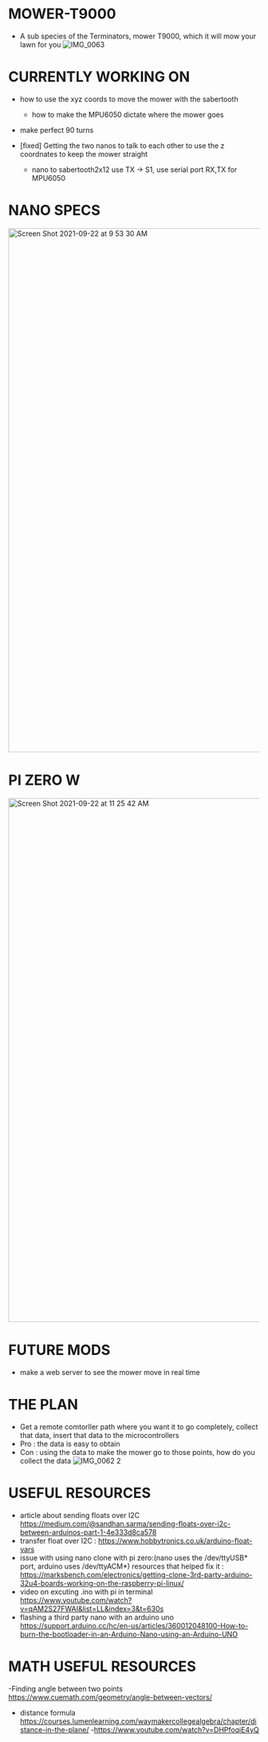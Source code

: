 # MOWER-T9000
- A sub species of the Terminators, mower T9000, which it will mow your lawn for you 
![IMG_0063](https://user-images.githubusercontent.com/62858192/121279307-5c13f100-c8a2-11eb-8542-155bada366b2.jpg)


# CURRENTLY WORKING ON 
- how to use the xyz coords to move the mower with the sabertooth
    - how to make the MPU6050 dictate where the mower goes 
- make perfect 90 turns 

- [fixed] Getting the two nanos to talk to each other to use the z coordnates to keep the mower straight 
    - nano to sabertooth2x12 use TX -> S1, use serial port RX,TX for MPU6050


# NANO SPECS
<img width="1048" alt="Screen Shot 2021-09-22 at 9 53 30 AM" src="https://user-images.githubusercontent.com/62858192/134356908-e499c175-b857-4cd0-894d-752f731a3bea.png">

# PI ZERO W 
<img width="1048" alt="Screen Shot 2021-09-22 at 11 25 42 AM" src="https://user-images.githubusercontent.com/62858192/134373422-f079a43e-e8b1-4f33-836a-55936f085257.png">


# FUTURE MODS
- make a web server to see the mower move in real time

# THE PLAN 
- Get a remote comtorller path where you want it to go completely, collect that data, insert that data to the microcontrollers
- Pro : the data is easy to obtain
- Con : using the data to make the mower go to those points, how do you collect the data 
![IMG_0062 2](https://user-images.githubusercontent.com/62858192/120876274-d4ff0a00-c57d-11eb-8e36-67dbd5e5b1c8.jpg)

# USEFUL RESOURCES
- article about sending floats over I2C https://medium.com/@sandhan.sarma/sending-floats-over-i2c-between-arduinos-part-1-4e333d8ca578
- transfer float over I2C : https://www.hobbytronics.co.uk/arduino-float-vars
- issue with using nano clone with pi zero:(nano uses the /dev/ttyUSB* port, arduino uses /dev/ttyACM*) resources that helped fix it : https://marksbench.com/electronics/getting-clone-3rd-party-arduino-32u4-boards-working-on-the-raspberry-pi-linux/
- video on excuting .ino with pi in terminal https://www.youtube.com/watch?v=qAM2S27FWAI&list=LL&index=3&t=630s
- flashing a third party nano with an arduino uno https://support.arduino.cc/hc/en-us/articles/360012048100-How-to-burn-the-bootloader-in-an-Arduino-Nano-using-an-Arduino-UNO


# MATH USEFUL RESOURCES
-Finding angle between two points  https://www.cuemath.com/geometry/angle-between-vectors/
- distance formula https://courses.lumenlearning.com/waymakercollegealgebra/chapter/distance-in-the-plane/
-https://www.youtube.com/watch?v=DHPfoqiE4yQ
